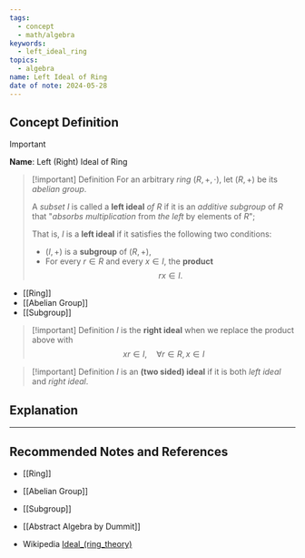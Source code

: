 ```yaml
---
tags:
  - concept
  - math/algebra
keywords:
  - left_ideal_ring
topics:
  - algebra
name: Left Ideal of Ring
date of note: 2024-05-28
---
```


## Concept Definition

>[!important]
>**Name**: Left (Right) Ideal of Ring

>[!important] Definition
>For an arbitrary *ring* $(R,+,\cdot )$, let $(R,+)$ be its *abelian group*. 
>
>A *subset* $I$ is called a **left ideal** *of* $R$ if it is an *additive subgroup* of $R$ that "*absorbs multiplication* from *the left* by elements of $R$"; 
>
>That is, $I$ is a **left ideal** if it satisfies the following two conditions:
>
>- $(I,+)$ is a **subgroup** of $(R,+)$,
>- For every $r\in R$ and every $x\in I$, the **product** $$rx \in I.$$
>

- [[Ring]]
- [[Abelian Group]]
- [[Subgroup]]

>[!important] Definition
>$I$ is the **right ideal** when we replace the product above with
>$$
>xr \in I, \quad \forall r \in R, x\in I
>$$

>[!important] Definition
>$I$ is an **(two sided) ideal** if it is both *left ideal* and *right ideal*.



## Explanation





-----------
##  Recommended Notes and References

- [[Ring]]
- [[Abelian Group]]
- [[Subgroup]]

- [[Abstract Algebra by Dummit]]

- Wikipedia [Ideal_(ring_theory)](https://en.wikipedia.org/wiki/Ideal_(ring_theory))